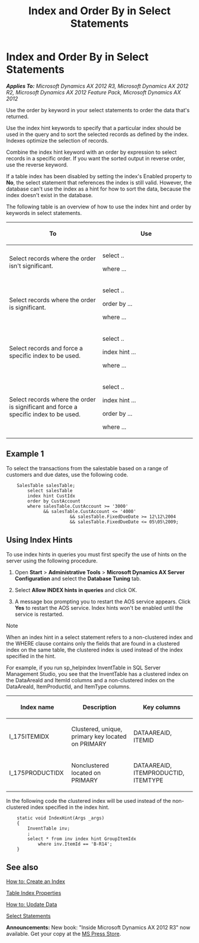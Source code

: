 ﻿---
title: Index and Order By in Select Statements
TOCTitle: Index and Order By in Select Statements
ms:assetid: a2c2d401-6e27-40e2-b180-0fbce65553ca
ms:mtpsurl: https://msdn.microsoft.com/en-us/library/Aa849686(v=AX.60)
ms:contentKeyID: 35248353
ms.date: 05/18/2015
mtps_version: v=AX.60
---

# Index and Order By in Select Statements 


_**Applies To:** Microsoft Dynamics AX 2012 R3, Microsoft Dynamics AX 2012 R2, Microsoft Dynamics AX 2012 Feature Pack, Microsoft Dynamics AX 2012_

Use the order by keyword in your select statements to order the data that's returned.

Use the index hint keywords to specify that a particular index should be used in the query and to sort the selected records as defined by the index. Indexes optimize the selection of records.

Combine the index hint keyword with an order by expression to select records in a specific order. If you want the sorted output in reverse order, use the reverse keyword.

If a table index has been disabled by setting the index's Enabled property to **No**, the select statement that references the index is still valid. However, the database can't use the index as a hint for how to sort the data, because the index doesn't exist in the database.

The following table is an overview of how to use the index hint and order by keywords in select statements.

<table>
<colgroup>
<col style="width: 50%" />
<col style="width: 50%" />
</colgroup>
<thead>
<tr class="header">
<th><p>To</p></th>
<th><p>Use</p></th>
</tr>
</thead>
<tbody>
<tr class="odd">
<td><p>Select records where the order isn't significant.</p></td>
<td><p>select ..</p>
<p>where ...</p></td>
</tr>
<tr class="even">
<td><p>Select records where the order is significant.</p></td>
<td><p>select ..</p>
<p>order by ...</p>
<p>where ...</p></td>
</tr>
<tr class="odd">
<td><p>Select records and force a specific index to be used.</p></td>
<td><p>select ..</p>
<p>index hint ...</p>
<p>where ...</p></td>
</tr>
<tr class="even">
<td><p>Select records where the order is significant and force a specific index to be used.</p></td>
<td><p>select ..</p>
<p>index hint ...</p>
<p>order by ...</p>
<p>where ...</p></td>
</tr>
</tbody>
</table>


## Example 1

To select the transactions from the salestable based on a range of customers and due dates, use the following code.
```X++  
    SalesTable salesTable;
        select salesTable
        index hint CustIdx
        order by CustAccount
        where salesTable.CustAccount >= '3000'
              && salesTable.CustAccount <= '4000'
                        && salesTable.FixedDueDate >= 12\12\2004
                        && salesTable.FixedDueDate <= 05\05\2009;
```
## Using Index Hints

To use index hints in queries you must first specify the use of hints on the server using the following procedure.

1.  Open **Start** \> **Administrative Tools** \> **Microsoft Dynamics AX Server Configuration** and select the **Database Tuning** tab.

2.  Select **Allow INDEX hints in queries** and click OK.

3.  A message box prompting you to restart the AOS service appears. Click **Yes** to restart the AOS service. Index hints won't be enabled until the service is restarted.


> [!NOTE]
> <P>When an index hint in a select statement refers to a non-clustered index and the WHERE clause contains only the fields that are found in a clustered index on the same table, the clustered index is used instead of the index specified in the hint.</P>



For example, if you run sp\_helpindex InventTable in SQL Server Management Studio, you see that the InventTable has a clustered index on the DataAreaId and ItemId columns and a non-clustered index on the DataAreaId, ItemProductId, and ItemType columns.

<table>
<colgroup>
<col style="width: 33%" />
<col style="width: 33%" />
<col style="width: 33%" />
</colgroup>
<thead>
<tr class="header">
<th><p>Index name</p></th>
<th><p>Description</p></th>
<th><p>Key columns</p></th>
</tr>
</thead>
<tbody>
<tr class="odd">
<td><p>I_175ITEMIDX</p></td>
<td><p>Clustered, unique, primary key located on PRIMARY</p></td>
<td><p>DATAAREAID, ITEMID</p></td>
</tr>
<tr class="even">
<td><p>I_175PRODUCTIDX</p></td>
<td><p>Nonclustered located on PRIMARY</p></td>
<td><p>DATAAREAID, ITEMPRODUCTID, ITEMTYPE</p></td>
</tr>
</tbody>
</table>


In the following code the clustered index will be used instead of the non-clustered index specified in the index hint.
```X++  
    static void IndexHint(Args _args)
    {
        InventTable inv;
        ;
        select * from inv index hint GroupItemIdx 
            where inv.ItemId == 'B-R14';
    }
```
## See also

[How to: Create an Index](how-to-create-an-index.md)

[Table Index Properties](https://msdn.microsoft.com/en-us/library/aa881522\(v=ax.60\))

[How to: Update Data](how-to-update-data.md)

[Select Statements](select-statements.md)

  
**Announcements:** New book: "Inside Microsoft Dynamics AX 2012 R3" now available. Get your copy at the [MS Press Store](https://www.microsoftpressstore.com/store/inside-microsoft-dynamics-ax-2012-r3-9780735685109).

